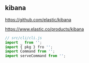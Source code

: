 ## kibana

https://github.com/elastic/kibana

https://www.elastic.co/products/kibana

```js
// src/cli/cli.js
import _ from '';
import { pkg } fro '';
import Command from '';
import serveCommand from '';


```

```
```

